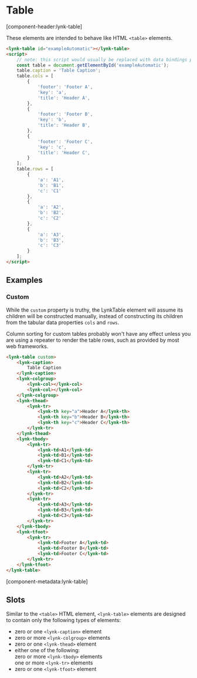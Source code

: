 # Table

[component-header:lynk-table]

These elements are intended to behave like HTML `<table>` elements.

```html preview
<lynk-table id="exampleAutomatic"></lynk-table>
<script>
    // note: this script would usually be replaced with data bindings provided by your web framework
    const table = document.getElementById('exampleAutomatic');
    table.caption = 'Table Caption';
    table.cols = [
        {
            'footer': 'Footer A',
            'key': 'a',
            'title': 'Header A',
        },
        {
            'footer': 'Footer B',
            'key': 'b',
            'title': 'Header B',
        },
        {
            'footer': 'Footer C',
            'key': 'c',
            'title': 'Header C',
        }
    ];
    table.rows = [
        {
            'a': 'A1',
            'b': 'B1',
            'c': 'C1'
        },
        {
            'a': 'A2',
            'b': 'B2',
            'c': 'C2'
        },
        {
            'a': 'A3',
            'b': 'B3',
            'c': 'C3'
        }
    ];
</script>
```

## Examples

### Custom

While the `custom` property is truthy, the LynkTable element will assume its children will be constructed manually, instead of constructing its children from the tabular data properties `cols` and `rows`.

<lynk-alert type="warning" open>Column sorting for custom tables probably won't have any effect unless you are using a repeater to render the table rows, such as provided by most web frameworks.</lynk-alert>

```html preview
<lynk-table custom>
    <lynk-caption>
        Table Caption
    </lynk-caption>
    <lynk-colgroup>
        <lynk-col></lynk-col>
        <lynk-col></lynk-col>
    </lynk-colgroup>
    <lynk-thead>
        <lynk-tr>
            <lynk-th key="a">Header A</lynk-th>
            <lynk-th key="b">Header B</lynk-th>
            <lynk-th key="c">Header C</lynk-th>
        </lynk-tr>
    </lynk-thead>
    <lynk-tbody>
        <lynk-tr>
            <lynk-td>A1</lynk-td>
            <lynk-td>B1</lynk-td>
            <lynk-td>C1</lynk-td>
        </lynk-tr>
        <lynk-tr>
            <lynk-td>A2</lynk-td>
            <lynk-td>B2</lynk-td>
            <lynk-td>C2</lynk-td>
        </lynk-tr>
        <lynk-tr>
            <lynk-td>A3</lynk-td>
            <lynk-td>B3</lynk-td>
            <lynk-td>C3</lynk-td>
        </lynk-tr>
    </lynk-tbody>
    <lynk-tfoot>
        <lynk-tr>
            <lynk-td>Footer A</lynk-td>
            <lynk-td>Footer B</lynk-td>
            <lynk-td>Footer C</lynk-td>
        </lynk-tr>
    </lynk-tfoot>
</lynk-table>
````

[component-metadata:lynk-table]

## Slots

Similar to the `<table>` HTML element, `<lynk-table>` elements are designed to contain only the following types of elements:

- zero or one `<lynk-caption>` element
- zero or more `<lynk-colgroup>` elements
- zero or one `<lynk-thead>` element
- either one of the following:
  <br>zero or more `<lynk-tbody>` elements
  <br>one or more `<lynk-tr>` elements
- zero or one `<lynk-tfoot>` element